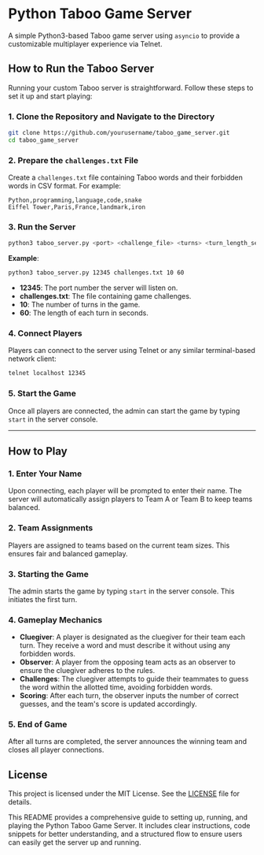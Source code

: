 # Python Taboo Game Server

A simple Python3-based Taboo game server using `asyncio` to provide a customizable multiplayer experience via Telnet.

## How to Run the Taboo Server

Running your custom Taboo server is straightforward. Follow these steps to set it up and start playing:

### 1. Clone the Repository and Navigate to the Directory

```bash
git clone https://github.com/yourusername/taboo_game_server.git
cd taboo_game_server
```

### 2. Prepare the `challenges.txt` File

Create a `challenges.txt` file containing Taboo words and their forbidden words in CSV format. For example:

```
Python,programming,language,code,snake
Eiffel Tower,Paris,France,landmark,iron
```

### 3. Run the Server

```bash
python3 taboo_server.py <port> <challenge_file> <turns> <turn_length_secs>
```

**Example**:

```bash
python3 taboo_server.py 12345 challenges.txt 10 60
```

- **12345**: The port number the server will listen on.
- **challenges.txt**: The file containing game challenges.
- **10**: The number of turns in the game.
- **60**: The length of each turn in seconds.

### 4. Connect Players

Players can connect to the server using Telnet or any similar terminal-based network client:

```bash
telnet localhost 12345
```

### 5. Start the Game

Once all players are connected, the admin can start the game by typing `start` in the server console.

---

## How to Play

### 1. Enter Your Name

Upon connecting, each player will be prompted to enter their name. The server will automatically assign players to Team A or Team B to keep teams balanced.

### 2. Team Assignments

Players are assigned to teams based on the current team sizes. This ensures fair and balanced gameplay.

### 3. Starting the Game

The admin starts the game by typing `start` in the server console. This initiates the first turn.

### 4. Gameplay Mechanics

- **Cluegiver**: A player is designated as the cluegiver for their team each turn. They receive a word and must describe it without using any forbidden words.
- **Observer**: A player from the opposing team acts as an observer to ensure the cluegiver adheres to the rules.
- **Challenges**: The cluegiver attempts to guide their teammates to guess the word within the allotted time, avoiding forbidden words.
- **Scoring**: After each turn, the observer inputs the number of correct guesses, and the team's score is updated accordingly.

### 5. End of Game

After all turns are completed, the server announces the winning team and closes all player connections.

## License

This project is licensed under the MIT License. See the [LICENSE](LICENSE) file for details.

This README provides a comprehensive guide to setting up, running, and playing the Python Taboo Game Server. It includes clear instructions, code snippets for better understanding, and a structured flow to ensure users can easily get the server up and running.
